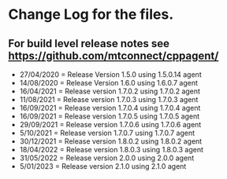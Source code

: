 # Change Log for the files.
## For build level release notes see https://github.com/mtconnect/cppagent/

- 27/04/2020 = Release Version 1.5.0 using 1.5.0.14 agent
- 14/08/2020 = Release Version 1.6.0 using 1.6.0.7 agent
- 16/04/2021 = Release version 1.7.0.2 using 1.7.0.2 agent
- 11/08/2021 = Release version 1.7.0.3 using 1.7.0.3 agent
- 16/09/2021 = Release version 1.7.0.4 using 1.7.0.4 agent
- 16/09/2021 = Release version 1.7.0.5 using 1.7.0.5 agent
- 29/09/2021 = Release version 1.7.0.6 using 1.7.0.6 agent
- 5/10/2021 = Release version 1.7.0.7 using 1.7.0.7 agent
- 30/12/2021 = Release version 1.8.0.2 using 1.8.0.2 agent
- 18/04/2022 = Release version 1.8.0.3 using 1.8.0.3 agent
- 31/05/2022 = Release version 2.0.0 using 2.0.0 agent
- 5/01/2023 = Release version 2.1.0 using 2.1.0 agent